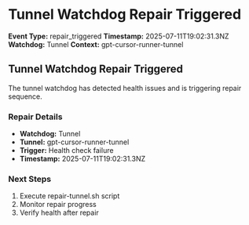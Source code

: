 # Tunnel Watchdog Repair Triggered

**Event Type:** repair_triggered
**Timestamp:** 2025-07-11T19:02:31.3NZ
**Watchdog:** Tunnel
**Context:** gpt-cursor-runner-tunnel


## Tunnel Watchdog Repair Triggered

The tunnel watchdog has detected health issues and is triggering repair sequence.

### Repair Details
- **Watchdog:** Tunnel
- **Tunnel:** gpt-cursor-runner-tunnel
- **Trigger:** Health check failure
- **Timestamp:** 2025-07-11T19:02:31.3NZ

### Next Steps
1. Execute repair-tunnel.sh script
2. Monitor repair progress
3. Verify health after repair


